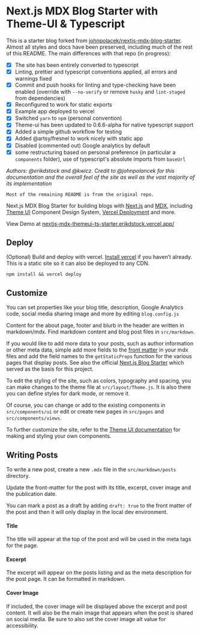 # Next.js MDX Blog Starter with Theme-UI & Typescript

This is a starter blog forked from [johnpolacek/nextjs-mdx-blog-starter](https://github.com/johnpolacek/nextjs-mdx-blog-starter). Almost all styles and docs have been preserved, including much of the rest of this README. The main differences with that repo (in progress):

- [x] The site has been entirely converted to typescript
- [x] Linting, prettier and typescript conventions applied, all errors and warnings fixed
- [x] Commit and push hooks for linting and type-checking have been enabled (override with `--no-verify` or remove `husky` and `lint-staged` from dependencies)
- [x] Reconfigured to work for static exports
- [x] Example app deployed to vercel
- [x] Switched `yarn` to `npm` (personal convention)
- [x] Theme-ui has been updated to 0.6.6-alpha for native typescript support
- [x] Added a simple github workflow for testing
- [x] Added @artsy/fresnel to work nicely with static app
- [x] Disabled (commented out) Google analytics by default
- [x] some restructuring based on personal preference (in particular a `components` folder), use of typescript's absolute imports from `baseUrl`

_Authors: @erikdstock and @kwicz. Credit to @johnpolancek for this documentation and the overall feel of the site as well as the vast majority of its implementation_

```
Most of the remaining README is from the original repo.
```

Next.js MDX Blog Starter for building blogs with [Next.js](https://nextjs.org/) and [MDX](https://mdxjs.com/), including [Theme UI](https://theme-ui.com/home/) Component Design System, [Vercel Deployment](https://vercel.com/) and more.

View Demo at [nextjs-mdx-themeui-ts-starter.erikdstock.vercel.app/](http://nextjs-mdx-themeui-ts-starter.erikdstock.vercel.app/)

## Deploy

(Optional) Build and deploy with vercel. [Install vercel](https://vercel.com/download) if you haven’t already. This is a static site so it can also be deployed to any CDN.

```
npm install && vercel deploy
```

## Customize

You can set properties like your blog title, description, Google Analytics code, social media sharing image and more by editing `blog.config.js`

Content for the about page, footer and blurb in the header are written in markdown/mdx. Find markdown content and blog post files in `src/markdown`.

If you would like to add more data to your posts, such as author information or other meta data, simple add more fields to the [front matter](https://jekyllrb.com/docs/front-matter/) in your mdx files and add the field names to the `getStaticProps` function for the various pages that display posts. See also the official [Next.js Blog Starter](https://github.com/vercel/next.js/tree/canary/examples/blog-starter) which served as the basis for this project.

To edit the styling of the site, such as colors, typography and spacing, you can make changes to the theme file at `src/layout/Theme.js`. It is also there you can define styles for dark mode, or remove it.

Of course, you can change or add to the existing components in `src/components/ui` or edit or create new pages in `src/pages` and `src/components/views`.

To further customize the site, refer to the [Theme UI documentation](https://theme-ui.com/getting-started) for making and styling your own components.

## Writing Posts

To write a new post, create a new `.mdx` file in the `src/markdown/posts` directory.

Update the front-matter for the post with its title, excerpt, cover image and the publication date.

You can mark a post as a draft by adding `draft: true` to the front matter of the post and then it will only display in the local dev environment.

#### Title

The title will appear at the top of the post and will be used in the meta tags for the page.

#### Excerpt

The excerpt will appear on the posts listing and as the meta description for the post page. It can be formatted in markdown.

#### Cover Image

If included, the cover image will be displayed above the excerpt and post content. It will also be the main image that appears when the post is shared on social media. Be sure to also set the cover image alt value for accessibility.
